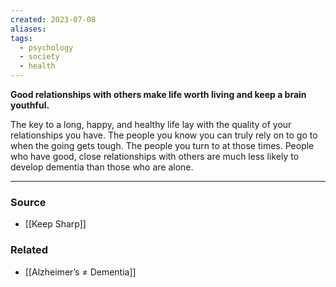```yaml
---
created: 2023-07-08
aliases: 
tags:
  - psychology
  - society
  - health
---
```

**Good relationships with others make life worth living and keep a brain youthful.**

The key to a long, happy, and healthy life lay with the quality of your relationships you have. The people you know you can truly rely on to go to when the going gets tough. The people you turn to at those times. People who have good, close relationships with others are much less likely to develop dementia than those who are alone.

****
### Source
- [[Keep Sharp]]

### Related
- [[Alzheimer’s ≠ Dementia]]